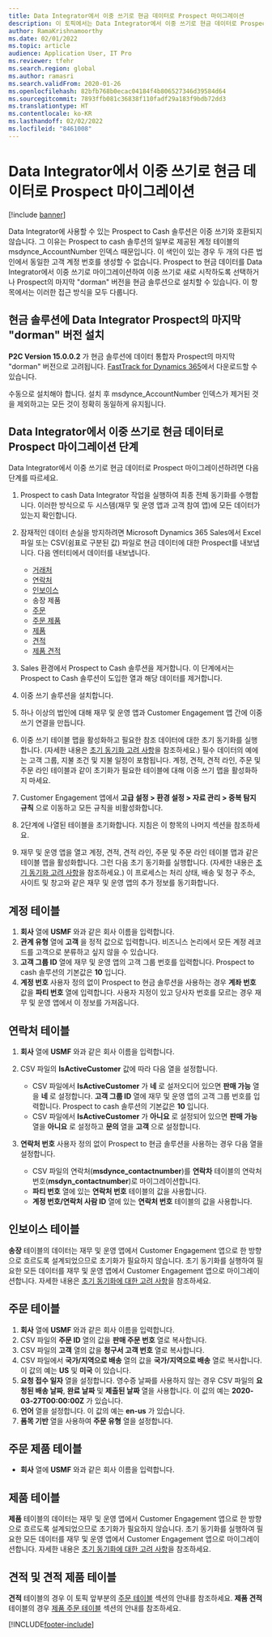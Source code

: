 ```yaml
---
title: Data Integrator에서 이중 쓰기로 현금 데이터로 Prospect 마이그레이션
description: 이 토픽에서는 Data Integrator에서 이중 쓰기로 현금 데이터로 Prospect 마이그레이션하는 방법을 설명합니다.
author: RamaKrishnamoorthy
ms.date: 02/01/2022
ms.topic: article
audience: Application User, IT Pro
ms.reviewer: tfehr
ms.search.region: global
ms.author: ramasri
ms.search.validFrom: 2020-01-26
ms.openlocfilehash: 82bfb768b0ecac04184f4b806527346d39584d64
ms.sourcegitcommit: 7893ffb081c36838f110fadf29a183f9bdb72dd3
ms.translationtype: HT
ms.contentlocale: ko-KR
ms.lasthandoff: 02/02/2022
ms.locfileid: "8461008"
---
```

# <a name="migrate-prospect-to-cash-data-from-data-integrator-to-dual-write"></a>Data Integrator에서 이중 쓰기로 현금 데이터로 Prospect 마이그레이션

[!include [banner](../../includes/banner.md)]

Data Integrator에 사용할 수 있는 Prospect to Cash 솔루션은 이중 쓰기와 호환되지 않습니다. 그 이유는 Prospect to cash 솔루션의 일부로 제공된 계정 테이블의 msdynce_AccountNumber 인덱스 때문입니다. 이 색인이 있는 경우 두 개의 다른 법인에서 동일한 고객 계정 번호를 생성할 수 없습니다. Prospect to 현금 데이터를 Data Integrator에서 이중 쓰기로 마이그레이션하여 이중 쓰기로 새로 시작하도록 선택하거나 Prospect의 마지막 "dorman" 버전을 현금 솔루션으로 설치할 수 있습니다. 이 항목에서는 이러한 접근 방식을 모두 다룹니다.

## <a name="install-the-last-dorman-version-of-the-data-integrator-prospect-to-cash-solution"></a>현금 솔루션에 Data Integrator Prospect의 마지막 "dorman" 버전 설치

**P2C Version 15.0.0.2** 가 현금 솔루션에 데이터 통합자 Prospect의 마지막 "dorman" 버전으로 고려됩니다. [FastTrack for Dynamics 365](https://github.com/microsoft/Dynamics-365-FastTrack-Implementation-Assets/tree/master/Dual-write/P2C)에서 다운로드할 수 있습니다.

수동으로 설치해야 합니다. 설치 후 msdynce_AccountNumber 인덱스가 제거된 것을 제외하고는 모든 것이 정확히 동일하게 유지됩니다.

## <a name="steps-to-migrate-prospect-to-cash-data-from-data-integrator-to-dual-write"></a>Data Integrator에서 이중 쓰기로 현금 데이터로 Prospect 마이그레이션 단계

Data Integrator에서 이중 쓰기로 현금 데이터로 Prospect 마이그레이션하려면 다음 단계를 따르세요.

1. Prospect to cash Data Integrator 작업을 실행하여 최종 전체 동기화를 수행합니다. 이러한 방식으로 두 시스템(재무 및 운영 앱과 고객 참여 앱)에 모든 데이터가 있는지 확인합니다.
2. 잠재적인 데이터 손실을 방지하려면 Microsoft Dynamics 365 Sales에서 Excel 파일 또는 CSV(쉼표로 구분된 값) 파일로 현금 데이터에 대한 Prospect를 내보냅니다. 다음 엔터티에서 데이터를 내보냅니다.

    - [거래처](#account-table)
    - [연락처](#contact-table)
    - [인보이스](#invoice-table)
    - 송장 제품
    - [주문](#order-table)
    - [주문 제품](#order-products-table)
    - [제품](#products-table)
    - [견적](#quote-and-quote-product-tables)
    - [제품 견적](#quote-and-quote-product-tables)

3. Sales 환경에서 Prospect to Cash 솔루션을 제거합니다. 이 단계에서는 Prospect to Cash 솔루션이 도입한 열과 해당 데이터를 제거합니다.
4. 이중 쓰기 솔루션을 설치합니다.
5. 하나 이상의 법인에 대해 재무 및 운영 앱과 Customer Engagement 앱 간에 이중 쓰기 연결을 만듭니다.
6. 이중 쓰기 테이블 맵을 활성화하고 필요한 참조 데이터에 대한 초기 동기화를 실행합니다. (자세한 내용은 [초기 동기화 고려 사항](initial-sync-guidance.md)을 참조하세요.) 필수 데이터의 예에는 고객 그룹, 지불 조건 및 지불 일정이 포함됩니다. 계정, 견적, 견적 라인, 주문 및 주문 라인 테이블과 같이 초기화가 필요한 테이블에 대해 이중 쓰기 맵을 활성화하지 마세요.
7. Customer Engagement 앱에서 **고급 설정 \> 환경 설정 \> 자료 관리 \> 중복 탐지 규칙** 으로 이동하고 모든 규칙을 비활성화합니다.
8. 2단계에 나열된 테이블을 초기화합니다. 지침은 이 항목의 나머지 섹션을 참조하세요.
9. 재무 및 운영 앱을 열고 계정, 견적, 견적 라인, 주문 및 주문 라인 테이블 맵과 같은 테이블 맵을 활성화합니다. 그런 다음 초기 동기화를 실행합니다. (자세한 내용은 [초기 동기화 고려 사항](initial-sync-guidance.md)을 참조하세요.) 이 프로세스는 처리 상태, 배송 및 청구 주소, 사이트 및 창고와 같은 재무 및 운영 앱의 추가 정보를 동기화합니다.

## <a name="account-table"></a>계정 테이블

1. **회사** 열에 **USMF** 와과 같은 회사 이름을 입력합니다.
2. **관계 유형** 열에 **고객** 을 정적 값으로 입력합니다. 비즈니스 논리에서 모든 계정 레코드를 고객으로 분류하고 싶지 않을 수 있습니다.
3. **고객 그룹 ID** 열에 재무 및 운영 앱의 고객 그룹 번호를 입력합니다. Prospect to cash 솔루션의 기본값은 **10** 입니다.
4. **계정 번호** 사용자 정의 없이 Prospect to 현금 솔루션을 사용하는 경우 **계좌 번호** 값을 **파티 번호** 열에 입력합니다. 사용자 지정이 있고 당사자 번호를 모르는 경우 재무 및 운영 앱에서 이 정보를 가져옵니다.

## <a name="contact-table"></a>연락처 테이블

1. **회사** 열에 **USMF** 와과 같은 회사 이름을 입력합니다.
2. CSV 파일의 **IsActiveCustomer** 값에 따라 다음 열을 설정합니다.

    - CSV 파일에서 **IsActiveCustomer** 가 **네** 로 설저오디어 있으면 **판매 가능** 열을 **네** 로 설정합니다. **고객 그룹 ID** 열에 재무 및 운영 앱의 고객 그룹 번호를 입력합니다. Prospect to cash 솔루션의 기본값은 **10** 입니다.
    - CSV 파일에서 **IsActiveCustomer** 가 **아니요** 로 설정되어 있으면 **판매 가능** 열을 **아니요** 로 설정하고 **문의** 열을 **고객** 으로 설정합니다.

3. **연락처 번호** 사용자 정의 없이 Prospect to 현금 솔루션을 사용하는 경우 다음 열을 설정합니다.

    - CSV 파일의 연락처(**msdynce\_contactnumber**)를 **연락차** 테이블의 연락처 번호(**msdyn\_contactnumber**)로 마이그레이션합니다.
    - **파티 번호** 열에 있는 **연락처 번호** 테이블의 값을 사용합니다.
    - **계정 번호/연락처 사람 ID** 열에 있는 **연락처 번호** 테이블의 값을 사용합니다.

## <a name="invoice-table"></a>인보이스 테이블

**송장** 테이블의 데이터는 재무 및 운영 앱에서 Customer Engagement 앱으로 한 방향으로 흐르도록 설계되었으므로 초기화가 필요하지 않습니다. 초기 동기화를 실행하여 필요한 모든 데이터를 재무 및 운영 앱에서 Customer Engagement 앱으로 마이그레이션합니다. 자세한 내용은 [초기 동기화에 대한 고려 사항](initial-sync-guidance.md)을 참조하세요.

## <a name="order-table"></a>주문 테이블

1. **회사** 열에 **USMF** 와과 같은 회사 이름을 입력합니다.
2. CSV 파일의 **주문 ID** 열의 값을 **판매 주문 번호** 열로 복사합니다.
3. CSV 파일의 **고객** 열의 값을 **청구서 고객 번호** 열로 복사합니다.
4. CSV 파일에서 **국가/지역으로 배송** 열의 값을 **국가/지역으로 배송** 열로 복사합니다. 이 값의 예는 **US** 및 **미국** 이 있습니다.
5. **요청 접수 일자** 열을 설정합니다. 영수증 날짜를 사용하지 않는 경우 CSV 파일의 **요청된 배송 날짜**, **완료 날짜** 및 **제출된 날짜** 열을 사용합니다. 이 값의 예는 **2020-03-27T00:00:00Z** 가 있습니다.
6. **언어** 열을 설정합니다. 이 값의 예는 **en-us** 가 있습니다.
7. **품목 기반** 열을 사용하여 **주문 유형** 열을 설정합니다.

## <a name="order-products-table"></a>주문 제품 테이블

- **회사** 열에 **USMF** 와과 같은 회사 이름을 입력합니다.

## <a name="products-table"></a>제품 테이블

**제품** 테이블의 데이터는 재무 및 운영 앱에서 Customer Engagement 앱으로 한 방향으로 흐르도록 설계되었으므로 초기화가 필요하지 않습니다. 초기 동기화를 실행하여 필요한 모든 데이터를 재무 및 운영 앱에서 Customer Engagement 앱으로 마이그레이션합니다. 자세한 내용은 [초기 동기화에 대한 고려 사항](initial-sync-guidance.md)을 참조하세요.

## <a name="quote-and-quote-product-tables"></a>견적 및 견적 제품 테이블

**견적** 테이블의 경우 이 토픽 앞부분의 [주문 테이블](#order-table) 섹션의 안내를 참조하세요. **제품 견적** 테이블의 경우 [제품 주문 테이블](#order-products-table) 섹션의 안내를 참조하세요.


[!INCLUDE[footer-include](../../../../includes/footer-banner.md)]
